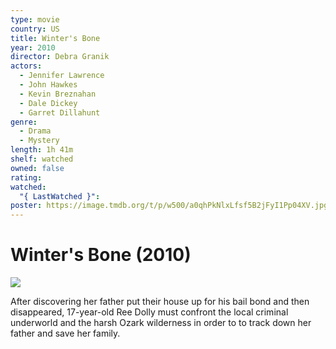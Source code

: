 ```yaml
---
type: movie
country: US
title: Winter's Bone
year: 2010
director: Debra Granik
actors:
  - Jennifer Lawrence
  - John Hawkes
  - Kevin Breznahan
  - Dale Dickey
  - Garret Dillahunt
genre:
  - Drama
  - Mystery
length: 1h 41m
shelf: watched
owned: false
rating:
watched:
  "{ LastWatched }":
poster: https://image.tmdb.org/t/p/w500/a0qhPkNlxLfsf5B2jFyI1Pp04XV.jpg
---
```


# Winter's Bone (2010)

![](https://image.tmdb.org/t/p/w500/a0qhPkNlxLfsf5B2jFyI1Pp04XV.jpg)

After discovering her father put their house up for his bail bond and then disappeared, 17-year-old Ree Dolly must confront the local criminal underworld and the harsh Ozark wilderness in order to to track down her father and save her family.
